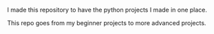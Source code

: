 I made this repository to have the python projects I made in one place.

This repo goes from my beginner projects to more advanced projects.
